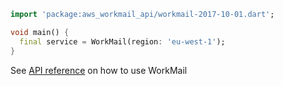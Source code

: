```dart
import 'package:aws_workmail_api/workmail-2017-10-01.dart';

void main() {
  final service = WorkMail(region: 'eu-west-1');
}
```

See [API reference](https://pub.dev/documentation/aws_workmail_api/latest/workmail-2017-10-01/WorkMail-class.html) on how to use WorkMail
